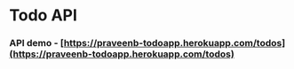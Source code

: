 # Todo API

### API demo - [https://praveenb-todoapp.herokuapp.com/todos](https://praveenb-todoapp.herokuapp.com/todos)